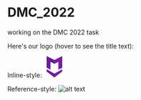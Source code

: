 # DMC_2022
working on the DMC 2022 task


Here's our logo (hover to see the title text):

Inline-style: 
![alt text](https://github.com/adam-p/markdown-here/raw/master/src/common/images/icon48.png "Logo Title Text 1")

Reference-style: 
![alt text][logo]

[logo]: [https://img.shields.io/badge/-hello-brightgreen.png] "Logo Title Text 2"

